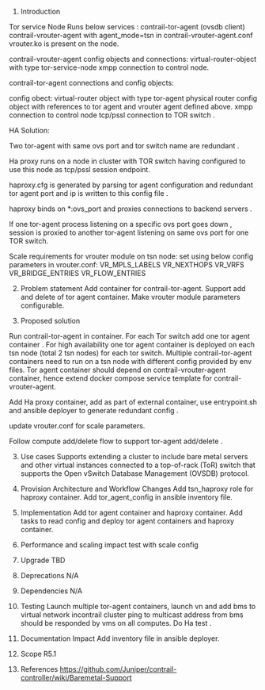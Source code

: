1. Introduction

Tor service Node
Runs below services :
contrail-tor-agent (ovsdb client)
contrail-vrouter-agent with agent_mode=tsn in contrail-vrouter-agent.conf
vrouter.ko is present on the node.

contrail-vrouter-agent config objects and connections:
virtual-router-object with type tor-service-node
xmpp connection to control node.

contrail-tor-agent connections and config objects:

config obect:
virtual-router object with type tor-agent
physical router config object with references to tor agent and vrouter agent defined above.
xmpp connection to control node
tcp/pssl connection to TOR switch .

HA Solution:

Two tor-agent with same ovs port and tor switch name are redundant .

Ha proxy runs on a node in cluster with TOR switch having configured to
use this node as tcp/pssl session endpoint.

haproxy.cfg is generated by parsing tor agent configuration and redundant tor
agent port and ip is written to this config file .

haproxy binds on *:ovs_port and proxies connections to backend servers .

If one tor-agent process listening on a specific ovs port goes down ,
session is proxied to another tor-agent listening on same ovs port for one TOR switch.

Scale requirements for vrouter module on tsn node:
set using below config parameters in vrouter.conf:
VR_MPLS_LABELS VR_NEXTHOPS VR_VRFS VR_BRIDGE_ENTRIES VR_FLOW_ENTRIES

2. Problem statement
Add container for contrail-tor-agent.
Support add and delete of tor agent container.
Make vrouter module parameters configurable.

3. Proposed solution

Run contrail-tor-agent in container.
For each Tor switch add one tor agent container . For high availability one
tor agent container is deployed on each tsn node (total 2 tsn nodes) for
each tor switch. Multiple contrail-tor-agent containers need to run on a
tsn node with different config provided by env files. Tor agent container
should depend on contrail-vrouter-agent container, hence extend docker compose
service template for contrail-vrouter-agent.

Add Ha proxy container, add as part of external container, use entrypoint.sh and
ansible deployer to generate redundant config .

update vrouter.conf for scale parameters.

Follow compute add/delete flow to support tor-agent add/delete .

3. Use cases
Supports extending a cluster to include bare metal servers
and other virtual instances connected to a top-of-rack (ToR)
switch that supports the Open vSwitch Database Management (OVSDB) protocol.

4. Provision Architecture and Workflow Changes
Add tsn_haproxy role for haproxy container.
Add tor_agent_config in ansible inventory file.

5.  Implementation
Add tor agent container and haproxy container.
Add tasks to read config and deploy tor agent containers
and haproxy container.

5. Performance and scaling impact
test with scale config

6. Upgrade
TBD

7. Deprecations
N/A

8. Dependencies
N/A

9. Testing
Launch multiple tor-agent containers, launch vn and add
bms to virtual network incontrail cluster ping to multicast
address from bms should be responded by vms on all computes.
Do Ha test .

10. Documentation Impact
Add inventory file in ansible deployer.

11. Scope
R5.1

12. References
https://github.com/Juniper/contrail-controller/wiki/Baremetal-Support
